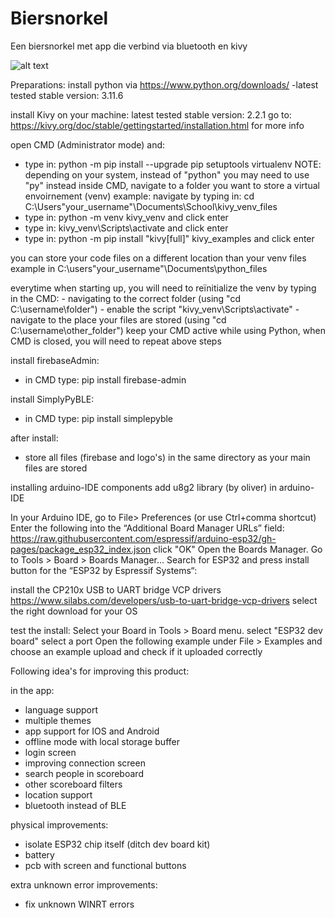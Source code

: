 # Biersnorkel
Een biersnorkel met app die verbind via bluetooth en kivy

![alt text](https://github.com/[AquaCylinder]/[Biersnorkel]/blob/Biersnorkel.jpg?raw=true)

Preparations:
install python via https://www.python.org/downloads/
-latest tested stable version: 3.11.6

install Kivy on your machine:
latest tested stable version: 2.2.1
go to: https://kivy.org/doc/stable/gettingstarted/installation.html for more info

open CMD (Administrator mode) and:
- type in: python -m pip install --upgrade pip setuptools virtualenv
	NOTE: depending on your system, instead of "python" you may need to use "py" instead
inside CMD, navigate to a folder you want to store a virtual envoirnement (venv)
example: navigate by typing in: cd C:\Users\"your_username"\Documents\School\kivy_venv_files
- type in: python -m venv kivy_venv   and click enter
- type in: kivy_venv\Scripts\activate    and click enter
- type in: python -m pip install "kivy[full]" kivy_examples    and click enter

you can store your code files on a different location than your venv files
example in C:\users\"your_username"\Documents\python_files

everytime when starting up, you will need to reïnitialize the venv by typing in the CMD:
	- navigating to the correct folder (using "cd C:\username\folder")
	- enable the script "kivy_venv\Scripts\activate"
	- navigate to the place your files are stored (using "cd C:\username\other_folder")
	keep your CMD active while using Python, when CMD is closed, you will need to repeat above steps

install firebaseAdmin:
- in CMD type: pip install firebase-admin

install SimplyPyBLE:
- in CMD type: pip install simplepyble

after install:
- store all files (firebase and logo's) in the same directory as your main files are stored



installing arduino-IDE components
add u8g2 library (by oliver) in arduino-IDE

In your Arduino IDE, go to File> Preferences (or use Ctrl+comma shortcut)
Enter the following into the “Additional Board Manager URLs” field: https://raw.githubusercontent.com/espressif/arduino-esp32/gh-pages/package_esp32_index.json
click "OK"
Open the Boards Manager. Go to Tools > Board > Boards Manager…
Search for ESP32 and press install button for the “ESP32 by Espressif Systems“:

install the CP210x USB to UART bridge VCP drivers
https://www.silabs.com/developers/usb-to-uart-bridge-vcp-drivers
select the right download for your OS

test the install:
Select your Board in Tools > Board menu. select "ESP32 dev board"
select a port
Open the following example under File > Examples and choose an example
upload and check if it uploaded correctly



Following idea's for improving this product:

in the app:
- language support
- multiple themes
- app support for IOS and Android
- offline mode with local storage buffer
- login screen
- improving connection screen
- search people in scoreboard
- other scoreboard filters
- location support
- bluetooth instead of BLE


physical improvements:
- isolate ESP32 chip itself (ditch dev board kit)
- battery
- pcb with screen and functional buttons

extra unknown error improvements:
- fix unknown WINRT errors






